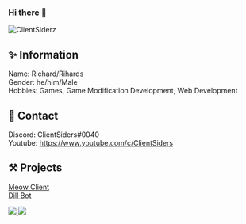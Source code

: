 ### Hi there 👋
<p align="left"> <img src="https://komarev.com/ghpvc/?username=ClientSiderz&label=Views&color=blue&style=plastic" alt="ClientSiderz" /> </p>

## ✨ Information
Name: Richard/Rihards<br>
Gender: he/him/Male<br>
Hobbies: Games, Game Modification Development, Web Development<br>

## 📱 Contact
Discord: ClientSiders#0040<br>
Youtube: https://www.youtube.com/c/ClientSiders<br>

## ⚒ Projects
[Meow Client](https://meowclient.club)<br>
[Dill Bot](https://discord.com/api/oauth2/authorize?client_id=821462938820935700&permissions=403995486295&scope=bot%20applications.commands)<br>


<a href="https://github.com/ClientSiderz">
  <img src="https://github-readme-stats.vercel.app/api/top-langs/?username=ClientSiderz&theme=dark&hide_langs_below=1">
</a>
<a href="https://github.com/ClientSiderz">
 <img src="https://github-readme-stats.vercel.app/api?username=ClientSiderz&show_icons=true&theme=dark">
</a>

